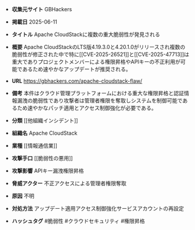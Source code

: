 - **収集元サイト**
GBHackers

- **掲載日**
2025-06-11

- **タイトル**
Apache CloudStackに複数の重大脆弱性が発見される

- **概要**
Apache CloudStackのLTS版4.19.3.0と4.20.1.0がリリースされ複数の脆弱性が修正された中で特に[[CVE-2025-26521]]と[[CVE-2025-47713]]は重大でありプロジェクトメンバーによる権限昇格やAPIキーの不正利用が可能であるため速やかなアップデートが推奨される。

- **URL**
https://gbhackers.com/apache-cloudstack-flaw/

- **備考**
本件はクラウド管理プラットフォームにおける重大な権限昇格と認証情報漏洩の脆弱性であり攻撃者は管理者権限を奪取しシステムを制御可能であるため速やかなパッチ適用とアクセス制御強化が必要である。

- **分類**
[[他組織インシデント]]

- **組織名**
Apache CloudStack

- **業種**
[[情報通信業]]

- **攻撃手口**
[[脆弱性の悪用]]

- **攻撃影響**
APIキー漏洩権限昇格

- **脅威アクター**
不正アクセスによる管理者権限奪取

- **原因**
不明

- **対処方法**
アップデート適用アクセス制御強化サービスアカウントの再設定

- **ハッシュタグ**
#脆弱性 #クラウドセキュリティ #権限昇格
